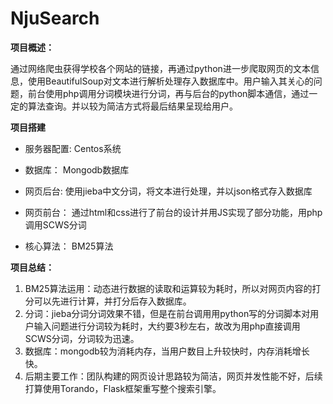 # NjuSearch
**项目概述：**

通过网络爬虫获得学校各个网站的链接，再通过python进一步爬取网页的文本信息，使用BeautifulSoup对文本进行解析处理存入数据库中。用户输入其关心的问题，前台使用php调用分词模块进行分词，再与后台的python脚本通信，通过一定的算法查询。并以较为简洁方式将最后结果呈现给用户。

**项目搭建**

 - 服务器配置:
 Centos系统
 
 - 数据库：
 Mongodb数据库
 - 网页后台:
 使用jieba中文分词，将文本进行处理，并以json格式存入数据库
 
 - 网页前台：
通过html和css进行了前台的设计并用JS实现了部分功能，用php调用SCWS分词

 - 核心算法：
 BM25算法

**项目总结：**

 1. BM25算法运用：动态进行数据的读取和运算较为耗时，所以对网页内容的打分可以先进行计算，并打分后存入数据库。
 2. 分词：jieba分词分词效果不错，但是在前台调用用python写的分词脚本对用户输入问题进行分词较为耗时，大约要3秒左右，故改为用php直接调用SCWS分词，分词较为迅速。
 3. 数据库：mongodb较为消耗内存，当用户数目上升较快时，内存消耗增长快。
 4. 后期主要工作：团队构建的网页设计思路较为简洁，网页并发性能不好，后续打算使用Torando，Flask框架重写整个搜索引擎。
